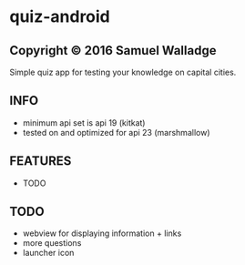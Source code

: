 # quiz-android

## Copyright © 2016 Samuel Walladge

Simple quiz app for testing your knowledge on capital cities.


## INFO

- minimum api set is api 19 (kitkat)
- tested on and optimized for api 23 (marshmallow)


## FEATURES

- TODO

## TODO

- webview for displaying information + links
- more questions
- launcher icon
